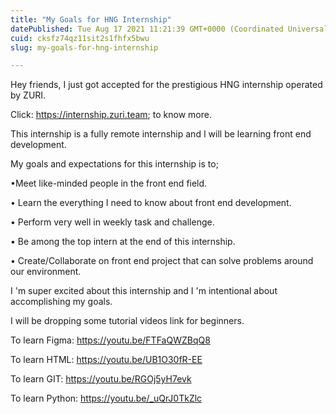 ```yaml
---
title: "My Goals for HNG Internship"
datePublished: Tue Aug 17 2021 11:21:39 GMT+0000 (Coordinated Universal Time)
cuid: cksfz74qz11sit2s1fhfx5bwu
slug: my-goals-for-hng-internship

---
```


Hey friends, I just got accepted for the prestigious HNG internship operated by ZURI. 

Click: https://internship.zuri.team; to know more.

This internship is a fully remote internship and I will be learning front end development.

My goals and expectations for this internship is to;

•Meet like-minded people in the front end field.

• Learn the everything I need to know about front end development.

• Perform very well in weekly task and challenge.

• Be among the top intern at the end of this internship.

• Create/Collaborate on front end project that can solve problems around our environment.

I 'm super excited about this internship and I 'm intentional about accomplishing my goals.

I will be dropping some tutorial videos link for beginners.

To learn Figma: https://youtu.be/FTFaQWZBqQ8

To learn HTML: https://youtu.be/UB1O30fR-EE

To learn GIT:
https://youtu.be/RGOj5yH7evk

To learn Python:
https://youtu.be/_uQrJ0TkZlc




